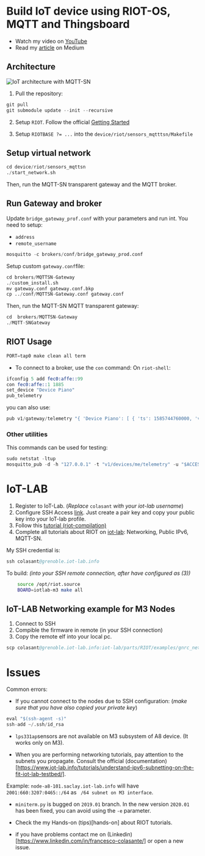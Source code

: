 #  Build IoT device using RIOT-OS, MQTT and Thingsboard

- Watch my video on [YouTube](https://www.youtube.com/watch?v=MPbuNmr0FjI)
- Read my [article](https://medium.com/@colasante.francesco/2-how-to-develop-an-iot-device-connected-to-thingsboard-using-riot-os-and-mqtt-sn-c4ccbe40dae7) on Medium

## Architecture
![IoT architecture with MQTT-SN](https://miro.medium.com/max/1000/1*ZxxghBwu89XkaN-rAqwFIQ.png)

1. Pull the repository:
```s
git pull
git submodule update --init --recursive
```
2. Setup `RIOT`. Follow the official [Getting Started](https://github.com/RIOT-OS/Tutorials/blob/master/README.md)


3. Setup `RIOTBASE ?= ...` into  the `device/riot/sensors_mqtttsn/Makefile`

## Setup virtual network
```s
cd device/riot/sensors_mqttsn
./start_network.sh
```
Then, run the MQTT-SN transparent gateway and the MQTT broker.


## Run Gateway and broker
Update `bridge_gateway_prof.conf` with your parameters and run int. You need to setup:
- `address` 
- `remote_username` 

```s
mosquitto -c brokers/conf/bridge_gateway_prod.conf 
```


Setup custom `gateway.conf`file:
```s
cd brokers/MQTTSN-Gateway
./custom_install.sh
mv gateway.conf gateway.conf.bkp
cp ../conf/MQTTSN-Gateway.conf gateway.conf
```

Then, run the MQTT-SN MQTT transparent gateway:
```s
cd  brokers/MQTTSN-Gateway
./MQTT-SNGateway
```


## RIOT Usage
```s
PORT=tap0 make clean all term
```
- To connect to a broker, use the `con` command:
On `riot-shell`:
```s
ifconfig 5 add fec0:affe::99
con fec0:affe::1 1885
set_device "Device Piano"
pub_telemetry
```
you can also use:
```s
pub v1/gateway/telemetry "{ 'Device Piano': [ { 'ts': 1585744760000, 'values':{'humidity': 42 }}]}" 1
```


### Other utilities

This commands can be used for testing:
```s
sudo netstat -ltup
mosquitto_pub -d -h "127.0.0.1" -t "v1/devices/me/telemetry" -u "$ACCESS_TOKEN" -f "telemetry-data-as-object.json"
```


# IoT-LAB

1. Register to IoT-Lab. (*Replace*  `colasant` *with your iot-lab username*) 
2. Configure SSH Access [link](https://www.iot-lab.info/tutorials/ssh-access/). Just create a pair key and copy your public key into your IoT-lab profile.
3. Follow this [tutorial (riot-compilation)](https://www.iot-lab.info/tutorials/riot-compilation/)
4. Complete all tutorials about RIOT on [iot-lab](https://www.iot-lab.info/tutorials/): Networking, Public IPv6, MQTT-SN.

My SSH credential is: 
```s
ssh colasant@grenoble.iot-lab.info
```
To build: *(into your SSH remote connection, after have configured as (3))*
```sh
    source /opt/riot.source
    BOARD=iotlab-m3 make all
```

## IoT-LAB Networking example for M3 Nodes
1. Connect to SSH
2. Compible the firmware in remote (in your SSH connection)
3. Copy the remote elf into your local pc. 
```s
scp colasant@grenoble.iot-lab.info:iot-lab/parts/RIOT/examples/gnrc_networking/bin/iotlab-m3/gnrc_networking.elf gnrc_networking.elf
```


# Issues
Common errors:
- If you cannot connect to the nodes due to SSH configuration: (*make sure that you have also copied your private key*)
```s
eval "$(ssh-agent -s)"
ssh-add ~/.ssh/id_rsa
```
- `lps331ap`sensors are not available on M3 subsystem of A8 device. (It works only on M3).

- When you are performing networking tutorials, pay attention to the subnets you propagate. Consult the official (documentation)[https://www.iot-lab.info/tutorials/understand-ipv6-subnetting-on-the-fit-iot-lab-testbed/].

Example: `node-a8-101.saclay.iot-lab.info` will have `2001:660:3207:0465::/64` as `	/64 subnet on M3 interface`.


- `miniterm.py` is bugged on `2019.01` branch.  In the new version `2020.01` has been fixed, you can avoid using the `-e` parameter.

- Check the my Hands-on (tips)[hands-on] about RIOT tutorials.

- if you have problems contact me on (Linkedin)[https://www.linkedin.com/in/francesco-colasante/] or open a new issue. 